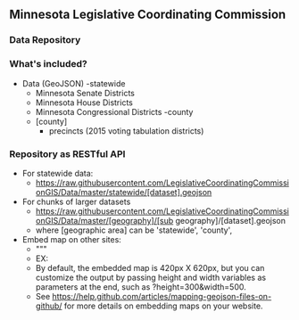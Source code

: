 ## Minnesota Legislative Coordinating Commission
### Data Repository

### What's included?
- Data (GeoJSON)
  -statewide
    - Minnesota Senate Districts
    - Minnesota House Districts
    - Minnesota Congressional Districts
  -county
    - [county]
      - precincts (2015 voting tabulation districts)

### Repository as RESTful API
- For statewide data:
  - https://raw.githubusercontent.com/LegislativeCoordinatingCommissionGIS/Data/master/statewide/[dataset].geojson
- For chunks of larger datasets
  - https://raw.githubusercontent.com/LegislativeCoordinatingCommissionGIS/Data/master/[geography]/[sub geography]/[dataset].geojson
  - where [geographic area] can be 'statewide', 'county', 
- Embed map on other sites:
  - "<script src="https://embed.github.com/view/geojson/LegislativeCoordinatingCommissionGIS/Data/master/<path_to_file>"></script>""
  - EX: <script src="https://embed.github.com/view/geojson/LegislativeCoordinatingCommissionGIS/Data/master/statewide/MnHouse-2012.geojson"></script>
  - By default, the embedded map is 420px X 620px, but you can customize the output by passing height and width variables as parameters at the end, such as ?height=300&width=500.
  - See https://help.github.com/articles/mapping-geojson-files-on-github/ for more details on embedding maps on your website.
